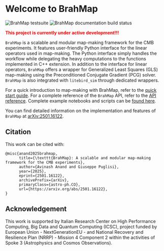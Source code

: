 # Welcome to BrahMap

<!-- markdownlint-disable MD013 -->
![BrahMap testsuite](https://github.com/anand-avinash/BrahMap/actions/workflows/tests.yaml/badge.svg)
![BrahMap documentation build status](https://github.com/anand-avinash/BrahMap/actions/workflows/documentation.yaml/badge.svg)
<!-- markdownlint-enable MD013 -->

<!-- markdownlint-disable MD033 -->
<font color="red"> **This project is currently under active development!!!** </font>
<!-- markdownlint-enable MD033 -->

`BrahMap` is a scalable and modular map-making framework for the CMB
experiments. It features user-friendly Python interface for the linear
operators used in map-making. The Python interface simply handles the workflow
while delegating the heavy computations to the functions implemented in C++
extension. In addition to the interface for linear operators, `BrahMap` offers
a wrapper for Generalized Least Squares (GLS) map-making using the
Preconditioned Conjugate Gradient (PCG) solver. `BrahMap` is also integrated
with `litebird_sim` through dedicated wrappers.

For a quick introduction to map-making with BrahMap, refer to the
[quick start guide](quick_start.md).
For a complete reference of the `BrahMap` API, refer to the
[API reference](api_reference.md). Complete example notebooks and scripts can
be [found here](https://github.com/anand-avinash/BrahMap/examples).

You can find detailed information on the implementation and features of
`BrahMap` at [arXiv:2501.16122](https://arxiv.org/abs/2501.16122).

## Citation

This work can be cited with:

<!-- markdownlint-disable MD013 -->
```text
@misc{anand2025brahmap,
      title={\texttt{BrahMap}: A scalable and modular map-making framework for the CMB experiments}, 
      author={Avinash Anand and Giuseppe Puglisi},
      year={2025},
      eprint={2501.16122},
      archivePrefix={arXiv},
      primaryClass={astro-ph.CO},
      url={https://arxiv.org/abs/2501.16122}, 
}
```
<!-- markdownlint-enable MD013 -->

## Acknowledgement

This work is supported by Italian Research Center on High
Performance Computing, Big Data and Quantum Computing
(ICSC), project funded by European Union - NextGenerationEU - and National
Recovery and Resilience Plan (NRRP) - Mission 4 Component 2 within the
activities of Spoke 3 (Astrophysics and Cosmos Observations).
